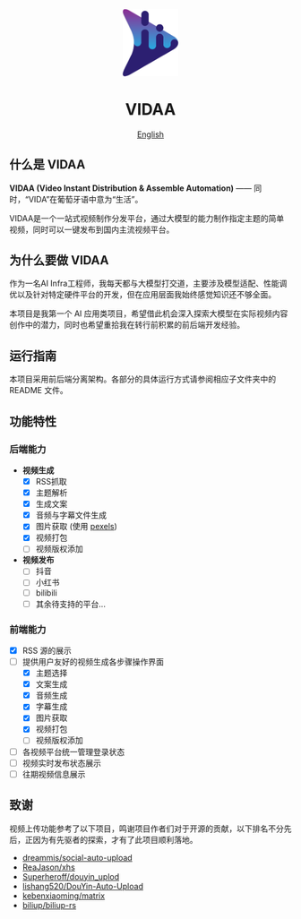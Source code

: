 <div align=center>
<img  src="docs/LOGO.svg"  width="100" />
</div>

<h1 align="center">
  VIDAA
</h1>

<p align="center">
  <a href="./docs/README_EN.md">English</a>
</p>

## 什么是 VIDAA

**VIDAA (Video Instant Distribution & Assemble Automation)** —— 同时，“VIDA”在葡萄牙语中意为“生活”。

VIDAA是一个一站式视频制作分发平台，通过大模型的能力制作指定主题的简单视频，同时可以一键发布到国内主流视频平台。

## 为什么要做 VIDAA

作为一名AI Infra工程师，我每天都与大模型打交道，主要涉及模型适配、性能调优以及针对特定硬件平台的开发，但在应用层面我始终感觉知识还不够全面。

本项目是我第一个 AI 应用类项目，希望借此机会深入探索大模型在实际视频内容创作中的潜力，同时也希望重拾我在转行前积累的前后端开发经验。

## 运行指南

本项目采用前后端分离架构。各部分的具体运行方式请参阅相应子文件夹中的 README 文件。

## 功能特性

### 后端能力

- **视频生成**
  - [x] RSS抓取
  - [x] 主题解析
  - [x] 生成文案
  - [x] 音频与字幕文件生成
  - [x] 图片获取 (使用 [pexels](https://pexels.com))
  - [x] 视频打包
  - [ ] 视频版权添加
- **视频发布**
  - [ ] 抖音
  - [ ] 小红书
  - [ ] bilibili
  - [ ] 其余待支持的平台...

### 前端能力

- [x] RSS 源的展示
- [ ] 提供用户友好的视频生成各步骤操作界面
  - [x] 主题选择
  - [x] 文案生成
  - [x] 音频生成
  - [x] 字幕生成
  - [x] 图片获取
  - [x] 视频打包
  - [ ] 视频版权添加
- [ ] 各视频平台统一管理登录状态
- [ ] 视频实时发布状态展示
- [ ] 往期视频信息展示

## 致谢

视频上传功能参考了以下项目，鸣谢项目作者们对于开源的贡献，以下排名不分先后，正因为有先驱者的探索，才有了此项目顺利落地。

- [dreammis/social-auto-upload](https://github.com/dreammis/social-auto-upload)
- [ReaJason/xhs](https://github.com/ReaJason/xhs)
- [Superheroff/douyin_uplod](https://github.com/Superheroff/douyin_uplod)
- [lishang520/DouYin-Auto-Upload](https://github.com/lishang520/DouYin-Auto-Upload)
- [kebenxiaoming/matrix](https://github.com/kebenxiaoming/matrix)
- [biliup/biliup-rs](https://github.com/biliup/biliup-rs)
